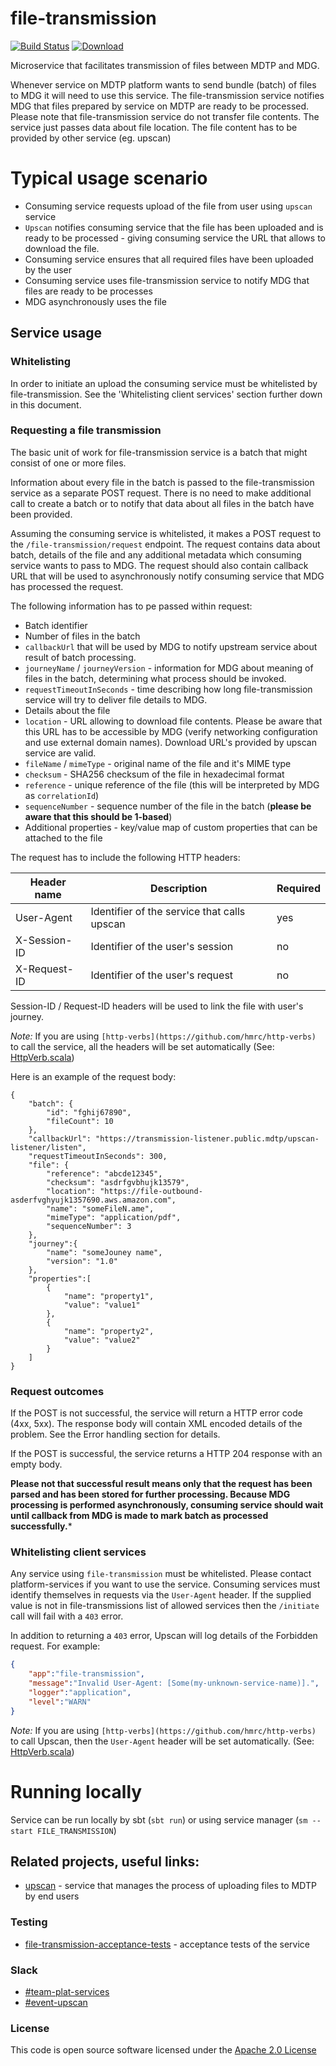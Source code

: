 # file-transmission

[![Build Status](https://travis-ci.org/hmrc/file-transmission.svg)](https://travis-ci.org/hmrc/file-transmission) [ ![Download](https://api.bintray.com/packages/hmrc/releases/file-transmission/images/download.svg) ](https://bintray.com/hmrc/releases/file-transmission/_latestVersion)

Microservice that facilitates transmission of files between MDTP and MDG.

Whenever service on MDTP platform wants to send bundle (batch) of files to MDG it will need to use this service. The file-transmission
service notifies MDG that files prepared by service on MDTP are ready to be processed. Please note that file-transmission service 
do not transfer file contents. The service just passes data about file location. The file content has to be provided by other service (eg. upscan)

# Typical usage scenario

- Consuming service requests upload of the file from user using `upscan` service
- `Upscan` notifies consuming service that the file has been uploaded and is ready to be processed - giving consuming 
service the URL that allows to download the file.
- Consuming service ensures that all required files have been uploaded by the user
- Consuming service uses file-transmission service to notify MDG that files are ready to be processes
- MDG asynchronously uses the file

## Service usage

### Whitelisting

In order to initiate an upload the consuming service must be whitelisted by file-transmission. See the 'Whitelisting client services' section further down in this document.

### Requesting a file transmission

The basic unit of work for file-transmission service is a batch that might consist of one or more files.

Information about every file in the batch is passed to the file-transmission service as a separate POST request. 
There is no need to make additional call to create a batch or to notify that data about all files in the batch have 
been provided.

Assuming the consuming service is whitelisted, it makes a POST request to the `/file-transmission/request` endpoint. 
The request contains data about batch, details of the file and any additional metadata which consuming service wants
to pass to MDG. The request should also contain callback URL that will be used to asynchronously notify consuming service 
that MDG has processed the request.

The following information has to pe passed within request:
- Batch identifier
- Number of files in the batch
- `callbackUrl` that will be used by MDG to notify upstream service about result of batch processing.
- `journeyName` / `journeyVersion` - information for MDG about meaning of files in the batch, determining what process should be invoked.
- `requestTimeoutInSeconds` - time describing how long file-transmission service will try to deliver file details to MDG. 
- Details about the file
 - `location` - URL allowing to download file contents. Please be aware that this URL has to be accessible by MDG (verify networking configuration and use external domain names). Download URL's provided by upscan service are valid.
 - `fileName` / `mimeType` - original name of the file and it's MIME type
 - `checksum` - SHA256 checksum of the file in hexadecimal format
 - `reference` - unique reference of the file (this will be interpreted by MDG as `correlationId`)
 - `sequenceNumber` -  sequence number of the file in the batch (**please be aware that this should be 1-based**)
- Additional properties - key/value map of custom properties that can be attached to the file

The request has to include the following HTTP headers:

| Header name|Description|Required|
|--------------|-----------|--------|
| User-Agent | Identifier of the service that calls upscan | yes |
| X-Session-ID | Identifier of the user's session | no  |
| X-Request-ID | Identifier of the user's request | no |

Session-ID / Request-ID headers will be used to link the file with user's journey.

*Note:* If you are using `[http-verbs](https://github.com/hmrc/http-verbs)` to call the service, all the headers will be set automatically
(See: [HttpVerb.scala](https://github.com/hmrc/http-verbs/blob/2807dc65f64009bd7ce1f14b38b356e06dd23512/src/main/scala/uk/gov/hmrc/http/HttpVerb.scala#L53))

Here is an example of the request body:
```
{
	"batch": {
		"id": "fghij67890",
		"fileCount": 10
	},
	"callbackUrl": "https://transmission-listener.public.mdtp/upscan-listener/listen",
	"requestTimeoutInSeconds": 300,
	"file": {				
		"reference": "abcde12345",
		"checksum": "asdrfgvbhujk13579",
		"location": "https://file-outbound-asderfvghyujk1357690.aws.amazon.com",
		"name": "someFileN.ame",
		"mimeType": "application/pdf",				
		"sequenceNumber": 3
	},
	"journey":{
		"name": "someJouney name",
		"version": "1.0"
	},
	"properties":[
		{
			"name": "property1",
			"value": "value1"
		},
		{
			"name": "property2",
			"value": "value2"
		}
	]			
}
```

### Request outcomes

If the POST is not successful, the service will return a HTTP error code (4xx, 5xx). The response body will contain XML encoded details of the problem. See the Error handling section for details.

If the POST is successful, the service returns a HTTP 204 response with an empty body.

**Please not that successful result means only that the request has been parsed and has been stored for further processing. Because MDG
processing is performed asynchronously, consuming service should wait until callback from MDG is made to mark batch as processed successfully.***


### Whitelisting client services

Any service using `file-transmission` must be whitelisted. Please contact platform-services if you want to use the service.
Consuming services must identify themselves in requests via the `User-Agent` header. If the supplied value is not in file-transmissions list of allowed services then the `/initiate` call will fail with a `403` error.

In addition to returning a `403` error, Upscan will log details of the Forbidden request. For example:

```json
{
    "app":"file-transmission",
    "message":"Invalid User-Agent: [Some(my-unknown-service-name)].",
    "logger":"application",
    "level":"WARN"
}
```

*Note:* If you are using `[http-verbs](https://github.com/hmrc/http-verbs)` to call Upscan, then the `User-Agent` header will be set automatically.
(See: [HttpVerb.scala](https://github.com/hmrc/http-verbs/blob/2807dc65f64009bd7ce1f14b38b356e06dd23512/src/main/scala/uk/gov/hmrc/http/HttpVerb.scala#L53))


# Running locally

Service can be run locally by sbt (`sbt run`) or using service manager (`sm --start FILE_TRANSMISSION`)

## Related projects, useful links:

* [upscan](https://github.com/hmrc/upscan-initiate) - service that manages the process of uploading files to MDTP by end users

### Testing
* [file-transmission-acceptance-tests](https://github.com/hmrc/file-transmisson-acceptance-tests) - acceptance tests of the service

### Slack
* [#team-plat-services](https://hmrcdigital.slack.com/messages/C705QD804/)
* [#event-upscan](https://hmrcdigital.slack.com/messages/C8XPL559N)


### License

This code is open source software licensed under the [Apache 2.0 License]("http://www.apache.org/licenses/LICENSE-2.0.html")
